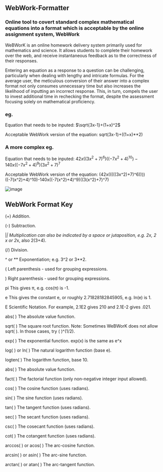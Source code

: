 ## WebWork-Formatter
### Online tool to covert standard complex mathematical equations into a format which is acceptable by the online assignment system, WebWork 

WeBWorK is an online homework delivery system primarily used for mathematics and science. It allows students to complete their homework over the web, and receive instantaneous feedback as to the correctness of their responses. 

Entering an equation as a response to a question can be challenging, particularly when dealing with lengthy and intricate formulas. For the average user, the meticulous conversion of their answer into a complex format not only consumes unnecessary time but also increases the likelihood of inputting an incorrect response. This, in turn, compels the user to invest additional time in rechecking the format, despite the assessment focusing solely on mathematical proficiency.

### eg.

Equation that needs to be inputed: 
$\sqrt{3x-1}+(1+x)^2$

Acceptable WebWork version of the equation: 
sqrt(3x-1)+((1+x)**2)

### A more complex eg. 

Equation that needs to be inputed: 
$42x((3x^2+7)^6)((-7x^2+4)^{10}) - 140x((-7x^2+4)^9)(3x^2+7)^7$

Acceptable WebWork version of the equation: 
(42x(((((3x^2)+7)^6))))((-7(x^2)+4)^10)-140x((-7(x^2)+4)^9)((3(x^2)+7)^7)

![image](https://github.com/mste33/WebWork-Formatter/assets/93059695/5da128ab-cea2-4748-9ebe-a3e40d4d61e0)


## WebWork Format Key

(+) Addition.

(-) Subtraction.
  
|*|	Multiplication can also be indicated by a space or jutaposition, e.g. 2x, 2 x or 2*x, also 2(3+4).
  
(/)	Division.

^ or **	Exponentiation; e.g. 3^2 or 3**2.

(	Left parenthesis - used for grouping expressions.

)	Right parenthesis - used for grouping expressions.

pi	This gives π, e.g. cos(π) is -1.

e	This gives the constant e, or roughly 2.71828182845905, e.g. ln(e) is 1.

E	Scientific Notation. For example, 2.1E2 gives 210 and 2.1E-2 gives .021.

abs( )	The absolute value function.

sqrt( )	The square root function. Note: Sometimes WeBWorK does not allow sqrt( ). In those cases, try ( )^(1/2).

exp( )	The exponential function. exp(x) is the same as e^x

log( ) or ln( )	The natural logarithm function (base e).

logten( )	The logarithm function, base 10.

abs( )	The absolute value function.

fact( )	The factorial function (only non-negative integer input allowed).

cos( )	The cosine function (uses radians).

sin( )	The sine function (uses radians).

tan( )	The tangent function (uses radians).

sec( )	The secant function (uses radians).

csc( )	The cosecant function (uses radians).

cot( )	The cotangent function (uses radians).

arccos( ) or acos( )	The arc-cosine function.

arcsin( ) or asin( )	The arc-sine function.

arctan( ) or atan( )	The arc-tangent function.
